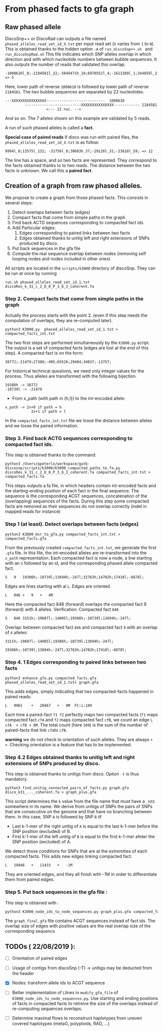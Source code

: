# From phased facts to gfa graph
## Raw phased allele
DiscoSnp++ or DiscoRad can outputs a file named `phased_alleles_read_set_id_X.txt` per input read set (`X` varies from `1` to `N`). This is obtained thanks to the hidden option `-A` of  `run_discoSnp++.sh ` and `run_discoSnpRad.sh`
This file indicates which SNP alleles overlap in which direction and with which nucleotide numbers between bubble sequences. It also outputs the number of reads that validated this overlap. 
```
-1000610l_0;-2184581l_22;-5049471h_10;6970552l_4;-1621389l_1;344859l_2;763097h_1; => 5
```
Here, lower path of reverse `1000610` is followed by lower path of reverse `2184581`. The two bubble sequences are separated by 22 nucleotides. 
```
---XXXXXXXXXXXXXXXX---------------------------  1000610
         --------------------------XXXXXXXXXXXXXXX------------ 2184581
                   <--- 22 nuc. -->  
```
And so on. The 7 alleles shown on this example are validated by 5 reads. 


A run of such phased alleles is called a **fact**.

**Special case of paired reads**
If disco was run with paired files, the `phased_alleles_read_set_id_X.txt` is as follow:
```
9994l_0;13575l_132; -31756l_0;30683h_37;-29126l_31;-23618l_59; => 12
```
The line has a space, and so two facts are represented. They correspond to the facts obtained thanks to to two reads. 
The distance between the two facts is unknown. 
We call this a **paired fact**.

## Creation of a graph from raw phased alleles. 
We propose to create a graph from those phased facts. This consists in several steps: 

1. Detect overlaps between facts (edges)
2. Compact facts that come from simple paths in the graph
3. Find back ACTG sequences corresponding to compacted fact ids. 
4. Add Particular edges: 
	1. Edges corresponding to paired links between two facts
	2. Edges obtained thanks to unitig left and right extensions of SNPs produced by disco. 
5. Put back sequences in the gfa file 
6. Compute the real sequence overlap between nodes (removing self looping nodes and nodes included in other ones)

All scripts are located in the `scripts/k3000` directory of discoSnp.
They can be run at once by running 
```
run.sh phased_alleles_read_set_id_1.txt discoRes_k_31_c_2_D_0_P_3_b_2_coherent.fa
```

### Step 2.  Compact facts that come from simple paths in the graph
Actually the process starts with the point 2. (even if this step needs the computation of overlaps, they are re-computed later). 
```
python3 K3000.py  phased_alleles_read_set_id_1.txt >  compacted_facts_int.txt
```
The two first steps are performed simultaneously by the `K3000.py` script. 
The output is a set of compacted facts (edges are lost at the end of this step). 
A compacted fact is on the form:
```
38772;-21479;27388;-495;65526;29404;34837;-13757;
```
For historical technical questions, we need only integer values for the process. Thus alleles are transformed with the following bijection.
```
19386h -> 38772
-10739l -> -21479
```
* From x_path (with path in {h,l}) to the int-encoded allele: 
```
x_path -> 2x+0 if path = h 
			2x+1 if path = l
```

In the `compacted_facts_int.txt` file we loose the distance between alleles and we loose the paired information. 

### Step 3.  Find back ACTG sequences corresponding to compacted fact ids. 
This step is obtained thanks to the command: 
```
python3 /Users/ppeterlo/workspace/gatb-discosnp/scripts/k3000/K3000_compacted_paths_to_fa.py discoRes_k_31_c_2_D_0_P_3_b_2_coherent.fa compacted_facts_int.txt > compacted_facts.fa 
```
This steps outputs a fa file, in which headers contain int-encoded facts and the starting-ending position of each fact in the final sequence. The sequence is the corresponding ACGT sequences, concatenation of the (overlapping) sequences of the facts. 
During this step some compacted facts are removed as their sequences do not overlap correctly (indel in mapped reads for instance)
### Step 1 (at least). Detect overlaps between facts (edges)
```
python3 K3000_msr_to_gfa.py compacted_facts_int.txt > compacted_facts.gfa 
```
From the previously created `compacted_facts_int.txt`, we generate the first `.gfa` file.
In this file, the int-encoded alleles are re-transformed into the `x_path` representation. 
Each compacted fact is now a node, a line starting with an `S` followed by an id, and the corresponding phased allele compacted fact. 
```
S	9	19386h;-10739l;13694h;-247l;32763h;14702h;17418l;-6878l;
```

Edges are lines starting with al `L`. Edges are oriented 
```
L	846	+	9	+	4M
```
Here the compacted fact 846 (forward) overlaps the compacted fact 9 (forward) with 4 alleles. 
Verification: 
Compacted fact `846`
```
S	846	3151h;-19607l;-14005l;19386h;-10739l;13694h;-247l;
```

Overlap: between compacted fact `846` and compacted fact `9` with an overlap of `4` alleles:
```
3151h;-19607l;-14005l;19386h;-10739l;13694h;-247l;
                      19386h;-10739l;13694h;-247l;32763h;14702h;17418l;-6878l;
```

### Step 4. 1 Edges corresponding to paired links between two facts
```
python3 enhance_gfa.py compacted_facts.gfa phased_alleles_read_set_id_1.txt> graph.gfa
```
This adds edges, simply indicating that two compacted-facts happened in paired reads: 
```
L	9961	+	20467	+	0M	FC:i:109
```
Each time a paired-fact `f1 f2` perfectly maps two compacted facts (`f1` maps compacted fact `cfA` and `f2` maps compacted fact `cfB`, we count an edge `L	  cfA  + cfB + 0M`. The total count (here `109`) is the sum of the number of paired-facts that link `cfA`to `cfB`. 

**warning** we do not check to orientation of such alleles. They are always `+ +`. Checking orientation is a feature that has to be implemented.

### Step 4.2 Edges obtained thanks to unitig left and right extensions of SNPs produced by disco. 
This step is obtained thanks to unitigs from disco. Option `-t` is thus mandatory.  
```
python3 find_unitig_connected_pairs_of_facts.py graph.gfa disco_k31_..._coherent.fa > graph_plus.gfa
```
This script determines the `k` value from the file name that must have a `_kXX` somewhere in its name. 
We derive from unitigs of SNPs the pairs of SNPs that are consecutive on the genome and that have no branching between them. In this case, SNP `A` is followed by SNP `B` iif
* Last k-1-mer of the right unitig of `A` is equal to the last k-1-mer before the SNP position (excluded) of B. 
* First k-1-mer of the left unitig of `B` is equal to the first k-1-mer afeter the SNP position (excluded) of A.

We detect those conditions for SNPs that are at the extremities of each compacted facts. 
This adds new edges linking compacted fact:
```
L	19946	+	11433	+	-1M
```
They are oriented edges, and they all finish with -1M in order to differentiate them from paired edges. 

### Step 5. Put back sequences in the gfa file :
This step is obtained with : 
```bash
python3 K3000_node_ids_to_node_sequences.py graph_plus.gfa compacted_facts.fa > graph_final.gfa
```
The `graph_final.gfa` file contains ACGT sequences instead of fact ids. 
The overlap size of edges  with positive values are the real overlap size of the corresponding sequencs

## TODOs ( 22/08/2019 ):
- [ ] Orientation of paired edges
- [ ] Usage of contigs from discoSnp (-T) -> unitigs may be deducted from the header
- [x] Nodes: transform allele ids to ACGT sequence  
- [ ] Better implementation of `L`lines in `modify_gfa_file`  of  `K3000_node_ids_to_node_sequences.py`. Use starting and ending positions of facts in compacted facts to retreive the size of the overlaps instead of re-computing sequences overlaps. 
- [ ] Determine maximal flows to reconstruct haplotypes from uneven covered haplotypes (metaG, polyploids, RAD, ...)






